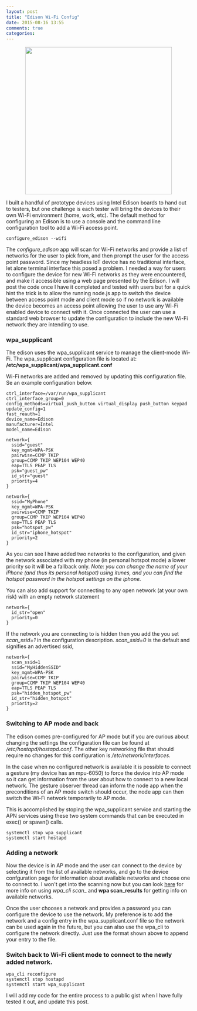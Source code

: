 ```yaml
---
layout: post
title: "Edison Wi-Fi Config"
date: 2015-08-16 13:55
comments: true
categories: 
---
```


<img src="//s3.amazonaws.com/rwx-blog/IMG_4161.JPG"  style="height: 400px; display: block; margin: auto;">

I built a handful of prototype devices using Intel Edison boards to hand out to testers, but one challenge is each tester will bring the devices to their own Wi-Fi environment (home, work, etc). The default method for configuring an Edison is to use a console and the command line configuration tool to add a Wi-Fi access point.

```
configure_edison --wifi
```

The _configure_edison_ app will scan for Wi-Fi networks and provide a list of networks for the user to pick from, and then prompt the user for the access point password. Since my headless IoT device has no traditional interface, let alone terminal interface this posed a problem. I needed a way for users to configure the device for new Wi-Fi networks as they were encountered, and make it accessible using a web page presented by the Edison. I will post the code once I have it completed and tested with users but for a quick hint the trick is to allow the running node.js app to switch the device between access point mode and client mode so if no network is available the device becomes an access point allowing the user to use any Wi-Fi enabled device to connect with it. Once connected the user can use a standard web browser to update the configuration to include the new Wi-Fi network they are intending to use.


### wpa_supplicant

The edison uses the wpa_supplicant service to manage the client-mode Wi-Fi. The wpa_supplicant configuration file is located at: __/etc/wpa_supplicant/wpa_supplicant.conf__

Wi-Fi networks are added and removed by updating this configuration file. Se an example configuration below.

```
ctrl_interface=/var/run/wpa_supplicant
ctrl_interface_group=0
config_methods=virtual_push_button virtual_display push_button keypad
update_config=1
fast_reauth=1
device_name=Edison
manufacturer=Intel
model_name=Edison

network={
  ssid="guest"
  key_mgmt=WPA-PSK
  pairwise=CCMP TKIP
  group=CCMP TKIP WEP104 WEP40
  eap=TTLS PEAP TLS
  psk="guest_pw"
  id_str="guest"
  priority=4
}

network={
  ssid="MyPhone"
  key_mgmt=WPA-PSK
  pairwise=CCMP TKIP
  group=CCMP TKIP WEP104 WEP40
  eap=TTLS PEAP TLS
  psk="hotspot_pw"
  id_str="iphone_hotspot"
  priority=2
}
```
As you can see I have added two networks to the configuration, and given the network associated with my phone (in personal hotspot mode) a lower priority so it will be a fallback only. _Note: you can change the name of your iPhone (and thus its personal hotspot) using itunes, and you can find the hotspot password in the hotspot settings on the iphone._


You can also add support for connecting to any open network (at your own risk) with an empty network statement

```
network={
  id_str="open"
  priority=0
}
```

If the network you are connecting to is hidden then you add the you set _scan_ssid=1_ in the configuration description. _scan_ssid=0_ is the default and signifies an advertised ssid,

```
network={
  scan_ssid=1
  ssid="MyHiddenSSID"
  key_mgmt=WPA-PSK
  pairwise=CCMP TKIP
  group=CCMP TKIP WEP104 WEP40
  eap=TTLS PEAP TLS
  psk="hidden_hotspot_pw"
  id_str="hidden_hotspot"
  priority=2
}
```

### Switching to AP mode and back

The edison comes pre-configured for AP mode but if you are curious about changing the settings the configuration file can be found at _/etc/hostapd/hostapd.conf_.  The other key networking file that should require no changes for this configuration is _/etc/network/interfaces_.

In the case when no configured network is available it is possible to connect a gesture (my device has an mpu-6050) to force the device into AP mode so it can get information from the user about how to connect to a new local network. The gesture observer thread can inform the node app when the preconditions of an AP mode switch should occur, the node app can then switch the Wi-Fi network temporarily to AP mode.

This is accomplished by stoping the wpa_supplicant service and starting the APN services using these two system commands that can be executed in  exec() or spawn() calls.

```
systemctl stop wpa_supplicant
systemctl start hostapd
```

### Adding a network
Now the device is in AP mode and the user can connect to the device by selecting it from the list of available networks, and go to the device confguration page for information about available networks and choose one to connect to. I won't get into the scanning now but you can look <a href="https://goo.gl/xDxM5R">here</a> for more info on using _wpa_cli scan__ and __wpa scan_results__ for getting info on available networks.


Once the user chooses a network and provides a password you can configure the device to use the network. My preference is to add the network and a config entry in the wpa_supplicant.conf file so the network can be used again in the future, but you can also use the wpa_cli to configure the network directly. Just use the format shown above to append your entry to the file.

### Switch back to Wi-Fi client mode to connect to the newly added network.

```
wpa_cli reconfigure
systemctl stop hostapd
systemctl start wpa_supplicant
```

I will add my code for the entire process to a public gist when I have fully tested it out, and update this post.
